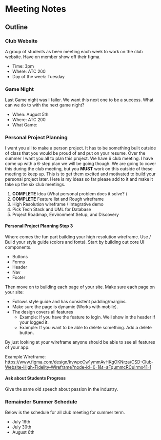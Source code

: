 # Meeting Notes

## Outline

### Club Website

A group of students as been meeting each week to work on the club website. 
Have on member show off their figma.

* Time: 3pm
* Where: ATC 200
* Day of the week: Tuesday

### Game Night

Last Game night was I failer. 
We want this next one to be a success. 
What can we do to with the next game night? 

* When: August 5th 
* Where: ATC 200
* What Game:

###  Personal Project Planning

I want you all to make a person project. It has to be something built outside of class that you would be proud of and put on your resume.
Over the summer I want you all to plan this project.
We have 6 club meeting. 
I have come up with a 6-step plan we will be going though.
We are going to cover this during the club meeting, but you **MUST** work on this outside of these meeting to keep up. 
This is to get them excited and motivated to build your personal project later. Here is my ideas so
far please add to it and make it take up the six club meetings.

1. **COMPLETE** Idea (What personal problem does it solve? )
2. **COMPLETE** Feature list and Rough wireframe
3. High Resolution wireframe / Integrative demo
4. Pick Tech Stack and UML for Database
5. Project Roadmap, Environment Setup, and Discovery 

#### Personal Project Planning Step 3

Where comes the fun part building your high resolution wireframe.
Use / Build your style guide (colors and fonts).
Start by building out core UI components. 

- Buttons
- Forms
- Header
- Nav
- Footer

Then move on to building each page of your site. 
Make sure each page on your site: 

- Follows style guide and has consistent padding/margins. 
- Make sure the page is dynamic (Works with mobile). 
- The design covers all features
  - Example: If you have the feature to login. Well show in the header if your logged it. 
  - Example: If you want to be able to delete something. Add a delete button. 

By just looking at your wireframe anyone should be able to see all features of your app. 

Example Wireframe: https://www.figma.com/design/kvwpcCw1ymmAvHKgOKNrza/CSD-Club-Website-High-Fidelity-Wireframe?node-id=0-1&t=aFqummcRCuIrmx41-1

#### Ask about Students Progress

Give the same old speech about passion in the industry. 

### Remainder Summer Schedule

Below is the schedule for all club meeting for summer term.

- July 16th
- July 30th
- August 6th
